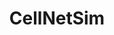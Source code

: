 ---
title: "CellNetSim"
link: 'https://github.com/diegorad/CellNetSim'
excerpt: "An evolutionary intracellular catalytic reaction network model. This implementation was developed for the research work described in the articles [Evolutionary timeline of a modeled cell (2022)](https://doi.org/10.1016/j.jtbi.2022.111233) and [Biurcation in cellular evolution (2022)](https://arxiv.org/abs/2208.14973). <br/><img src='/images/cell500x300.png' alt='diagram' width='35%'/>"
collection: portfolio
---